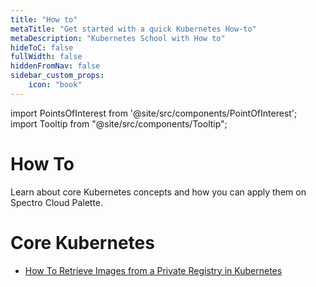 ```yaml
---
title: "How to"
metaTitle: "Get started with a quick Kubernetes How-to"
metaDescription: "Kubernetes School with How to"
hideToC: false
fullWidth: false
hiddenFromNav: false
sidebar_custom_props:
    icon: "book"
---
```





import PointsOfInterest from '@site/src/components/PointOfInterest';
import Tooltip from "@site/src/components/Tooltip";

# How To

Learn about core Kubernetes concepts and how you can apply them on Spectro Cloud Palette.

# Core Kubernetes
- [How To Retrieve Images from a Private Registry in Kubernetes](/kubernetes-knowlege-hub/how-to/how-to-retrieve-images-from-private-registry)

  
<br />
